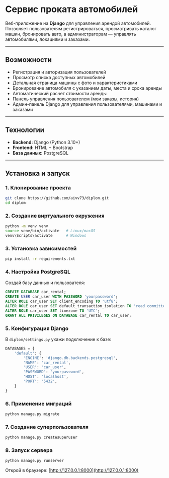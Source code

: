 # Сервис проката автомобилей

Веб-приложение на **Django** для управления арендой автомобилей.  
Позволяет пользователям регистрироваться, просматривать каталог машин, бронировать авто, а администраторам — управлять автомобилями, локациями и заказами.

---

## Возможности

- Регистрация и авторизация пользователей  
- Просмотр списка доступных автомобилей  
- Детальная страница машины с фото и характеристиками  
- Бронирование автомобиля с указанием даты, места и срока аренды  
- Автоматический расчет стоимости аренды  
- Панель управления пользователем (мои заказы, история)  
- Админ-панель Django для управления пользователями, машинами и заказами  

---

## Технологии

- **Backend:** Django (Python 3.10+)  
- **Frontend:** HTML + Bootstrap  
- **База данных:** PostgreSQL  

---

## Установка и запуск

### 1. Клонирование проекта
```bash
git clone https://github.com/aivv73/diplom.git
cd diplom
````

### 2. Создание виртуального окружения

```bash
python -m venv venv
source venv/bin/activate   # Linux/macOS
venv\Scripts\activate      # Windows
```

### 3. Установка зависимостей

```bash
pip install -r requirements.txt
```

### 4. Настройка PostgreSQL

Создай базу данных и пользователя:

```sql
CREATE DATABASE car_rental;
CREATE USER car_user WITH PASSWORD 'yourpassword';
ALTER ROLE car_user SET client_encoding TO 'utf8';
ALTER ROLE car_user SET default_transaction_isolation TO 'read committed';
ALTER ROLE car_user SET timezone TO 'UTC';
GRANT ALL PRIVILEGES ON DATABASE car_rental TO car_user;
```

### 5. Конфигурация Django

В `diplom/settings.py` укажи подключение к базе:

```python
DATABASES = {
    'default': {
        'ENGINE': 'django.db.backends.postgresql',
        'NAME': 'car_rental',
        'USER': 'car_user',
        'PASSWORD': 'yourpassword',
        'HOST': 'localhost',
        'PORT': '5432',
    }
}
```

### 6. Применение миграций

```bash
python manage.py migrate
```

### 7. Создание суперпользователя

```bash
python manage.py createsuperuser
```

### 8. Запуск сервера

```bash
python manage.py runserver
```

Открой в браузере: [http://127.0.0.1:8000](http://127.0.0.1:8000)
